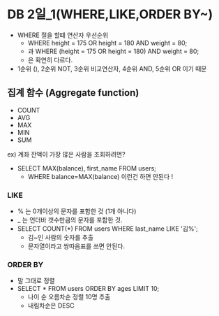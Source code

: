 # DB 2일_1(WHERE,LIKE,ORDER BY~)

- WHERE 절을 할떄 연산자 우선순위
  - WHERE height = 175 OR height = 180 AND weight = 80;
  - 과 WHERE (height = 175 OR height = 180) AND weight = 80;
  - 은 확연히 다르다.
- 1순위 (), 2순위 NOT, 3순위 비교연산자, 4순위 AND, 5순위 OR 이기 때문



## 집계 함수 (Aggregate function)

- COUNT
- AVG
- MAX
- MIN
- SUM

ex) 계좌 잔액이 가장 많은 사람을 조회하려면?

- SELECT MAX(balance), first_name FROM users;
  - WHERE balance=MAX(balance) 이런건 하면 안된다 !



### LIKE

- % 는 0개이상의 문자를 포함한 것 (1개 아니다)
- _ 는 언더바 갯수만큼의 문자를 포함한 것.
- SELECT COUNT(*) FROM users WHERE last_name LIKE '김%';
  - 김~인 사람의 숫자를 추출
  - 문자열이라고 쌍따옴표를 쓰면 안된다.



### ORDER BY

- 말 그대로 정렬
- SELECT * FROM users ORDER BY ages LIMIT 10;
  - 나이 순 오름차순 정렬 10명 추출
  - 내림차순은 DESC